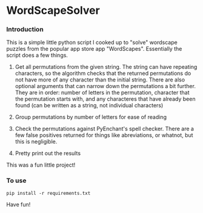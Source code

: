 # WordScapeSolver


### Introduction

This is a simple little python script I cooked up to "solve" wordscape puzzles from the popular app store app "WordScapes".
Essentially the script does a few things.

1. Get all permutations from the given string. The string can have repeating characters, so the algorithm checks that the returned permutations do not have more of any character than the initial string. There are also optional arguments that can narrow down the permutations a bit further. They are in order: number of letters in the permutation, character that the permutation starts with, and any characteres that have already been found (can be written as a string, not individual characters)

2. Group permutations by number of letters for ease of reading

3. Check the permutations against PyEnchant's spell checker. There are a few false positives returned for things like abreviations, or whatnot, but this is negligible.

4. Pretty print out the results



This was a fun little project!

### To use
```pip install -r requirements.txt```

Have fun!

